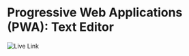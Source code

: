 # Progressive Web Applications (PWA): Text Editor

![Live Link](https://calm-basin-28660.herokuapp.com/)
